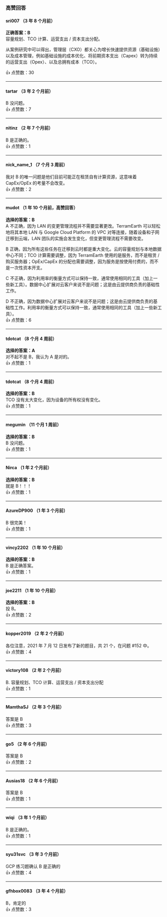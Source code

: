 ### 高赞回答

#### sri007 （3 年 8 个月前）
**正确答案：B**    
容量规划、TCO 计算、运营支出 / 资本支出分配。
  
从案例研究中可以得出，管理层（CXO）都关心为增长快速提供资源（基础设施）以及成本管理，例如基础设施的成本优化、将前期资本支出（Capex）转为持续的运营支出（Opex）、以及总拥有成本（TCO）。

👍 点赞数：30

---

#### tartar （3 年 2 个月前）  
B 没问题。  
👍 点赞数：7

---

#### nitinz （2 年 7 个月前）  
B 是正确的。  
👍 点赞数：1

---

#### nick_name_1 （7 个月 3 周前）  
我对 B 的唯一问题是他们目前可能正在租赁自有计算资源，这意味着 CapEx/OpEx 的考量不会改变。  
👍 点赞数：2

---

#### mudot （1 年 10 个月前，高赞回答）  
**选择的答案：B**    
A 不正确，因为 LAN 的变更管理流程并不需要显著更改。TerramEarth 可以轻松地将其本地 LAN 与 Google Cloud Platform 的 VPC 对等连接，随着设备和子网迁移到云端，LAN 团队的实施会发生变化，但变更管理流程不需要改变。
  
B 正确，因为所有这些任务在迁移到云时都是重大变化。云的容量规划与本地数据中心不同；TCO 计算需要调整，因为 TerramEarth 使用的是服务，而不是租赁 / 购买服务器；OpEx/CapEx 的分配也需要调整，因为服务是按使用付费的，而不是一次性资本开支。
  
C 不正确，因为利用率的衡量方式可以保持一致，通常使用相同的工具（加上一些新工具）。数据中心扩展对云客户来说不是问题；这是由云提供商负责的基础性工作。
  
D 不正确，因为数据中心扩展对云客户来说不是问题；这是由云提供商负责的基础性工作。利用率的衡量方式可以保持一致，通常使用相同的工具（加上一些新工具）。  
👍 点赞数：6

---

#### tdotcat （8 个月 4 周前）
**选择的答案：A**    
对不起不是 B，我认为 A 是对的。  
👍 点赞数：1

---

#### tdotcat （8 个月 4 周前）
**选择的答案：B**    
TCO 没有太大变化，因为设备的所有权没有变化。  
👍 点赞数：1

---

#### megumin （11 个月 1 周前）  
**选择的答案：B**    
B 没问题。  
👍 点赞数：1

---

#### Nirca （1 年 2 个月前）  
**选择的答案：B**    
就是 B！！！  
👍 点赞数：1

---

#### AzureDP900 （1 年 3 个月前）    
B 很完美！  
👍 点赞数：1

---

#### vincy2202 （1 年 10 个月前）  
**选择的答案：B**    
B 是正确答案。  
👍 点赞数：1

---

#### joe2211 （1 年 10 个月前）  
**选择的答案：B**    
投 B。  
👍 点赞数：2

---

#### kopper2019 （2 年 2 个月前）    
各位注意，2021 年 7 月 12 日发布了新的题目，共 21 个，在问题 #152 中。  
👍 点赞数：4

---

#### victory108 （2 年 2 个月前）    
B. 容量规划、TCO 计算、运营支出 / 资本支出分配  
👍 点赞数：1

---

#### MamthaSJ （2 年 3 个月前）    
答案是 B  
👍 点赞数：3

---

#### go5 （2 年 6 个月前）    
答案是 B  
👍 点赞数：2

---

#### Ausias18 （2 年 6 个月前）    
答案是 B  
👍 点赞数：1

---

#### wiqi （3 年 1 个月前）    
B 是正确的。  
👍 点赞数：1

---

#### syu31svc （3 年 3 个月前）    
GCP 练习题确认 B 是正确的  
👍 点赞数：4

---

#### gfhbox0083 （3 年 4 个月前）    
B，肯定的  
👍 点赞数：3
